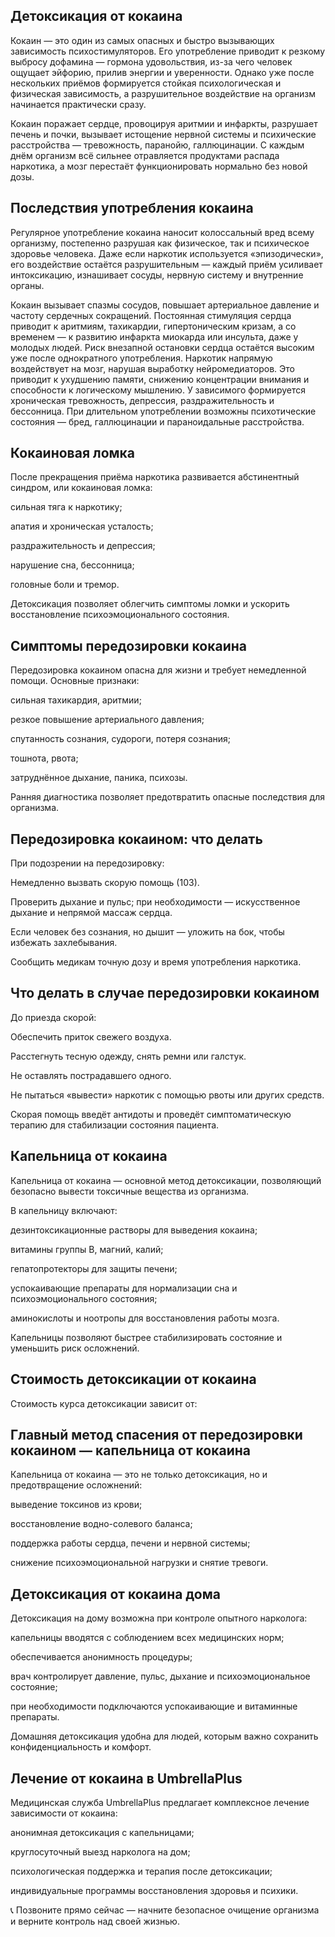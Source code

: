 
## Детоксикация от кокаина

Кокаин — это один из самых опасных и быстро вызывающих зависимость психостимуляторов. Его употребление приводит к резкому выбросу дофамина — гормона удовольствия, из-за чего человек ощущает эйфорию, прилив энергии и уверенности. Однако уже после нескольких приёмов формируется стойкая психологическая и физическая зависимость, а разрушительное воздействие на организм начинается практически сразу.

Кокаин поражает сердце, провоцируя аритмии и инфаркты, разрушает печень и почки, вызывает истощение нервной системы и психические расстройства — тревожность, паранойю, галлюцинации. С каждым днём организм всё сильнее отравляется продуктами распада наркотика, а мозг перестаёт функционировать нормально без новой дозы.

## Последствия употребления кокаина

Регулярное употребление кокаина наносит колоссальный вред всему организму, постепенно разрушая как физическое, так и психическое здоровье человека. Даже если наркотик используется «эпизодически», его воздействие остаётся разрушительным — каждый приём усиливает интоксикацию, изнашивает сосуды, нервную систему и внутренние органы.

Кокаин вызывает спазмы сосудов, повышает артериальное давление и частоту сердечных сокращений. Постоянная стимуляция сердца приводит к аритмиям, тахикардии, гипертоническим кризам, а со временем — к развитию инфаркта миокарда или инсульта, даже у молодых людей. Риск внезапной остановки сердца остаётся высоким уже после однократного употребления. Наркотик напрямую воздействует на мозг, нарушая выработку нейромедиаторов. Это приводит к ухудшению памяти, снижению концентрации внимания и способности к логическому мышлению. У зависимого формируется хроническая тревожность, депрессия, раздражительность и бессонница. При длительном употреблении возможны психотические состояния — бред, галлюцинации и параноидальные расстройства.

## Кокаиновая ломка

После прекращения приёма наркотика развивается абстинентный синдром, или кокаиновая ломка:

сильная тяга к наркотику;

апатия и хроническая усталость;

раздражительность и депрессия;

нарушение сна, бессонница;

головные боли и тремор.

Детоксикация позволяет облегчить симптомы ломки и ускорить восстановление психоэмоционального состояния.

## Симптомы передозировки кокаина

Передозировка кокаином опасна для жизни и требует немедленной помощи. Основные признаки:

сильная тахикардия, аритмии;

резкое повышение артериального давления;

спутанность сознания, судороги, потеря сознания;

тошнота, рвота;

затруднённое дыхание, паника, психозы.

Ранняя диагностика позволяет предотвратить опасные последствия для организма.

## Передозировка кокаином: что делать

При подозрении на передозировку:

Немедленно вызвать скорую помощь (103).

Проверить дыхание и пульс; при необходимости — искусственное дыхание и непрямой массаж сердца.

Если человек без сознания, но дышит — уложить на бок, чтобы избежать захлебывания.

Сообщить медикам точную дозу и время употребления наркотика.

## Что делать в случае передозировки кокаином

До приезда скорой:

Обеспечить приток свежего воздуха.

Расстегнуть тесную одежду, снять ремни или галстук.

Не оставлять пострадавшего одного.

Не пытаться «вывести» наркотик с помощью рвоты или других средств.

Скорая помощь введёт антидоты и проведёт симптоматическую терапию для стабилизации состояния пациента.

## Капельница от кокаина

Капельница от кокаина — основной метод детоксикации, позволяющий безопасно вывести токсичные вещества из организма.

В капельницу включают:

дезинтоксикационные растворы для выведения кокаина;

витамины группы B, магний, калий;

гепатопротекторы для защиты печени;

успокаивающие препараты для нормализации сна и психоэмоционального состояния;

аминокислоты и ноотропы для восстановления работы мозга.

Капельницы позволяют быстрее стабилизировать состояние и уменьшить риск осложнений.

## Стоимость детоксикации от кокаина

Стоимость курса детоксикации зависит от:

## Главный метод спасения от передозировки кокаином — капельница от кокаина

Капельница от кокаина — это не только детоксикация, но и предотвращение осложнений:

выведение токсинов из крови;

восстановление водно-солевого баланса;

поддержка работы сердца, печени и нервной системы;

снижение психоэмоциональной нагрузки и снятие тревоги.

## Детоксикация от кокаина дома

Детоксикация на дому возможна при контроле опытного нарколога:

капельницы вводятся с соблюдением всех медицинских норм;

обеспечивается анонимность процедуры;

врач контролирует давление, пульс, дыхание и психоэмоциональное состояние;

при необходимости подключаются успокаивающие и витаминные препараты.

Домашняя детоксикация удобна для людей, которым важно сохранить конфиденциальность и комфорт.

## Лечение от кокаина в UmbrellaPlus

Медицинская служба UmbrellaPlus предлагает комплексное лечение зависимости от кокаина:

анонимная детоксикация с капельницами;

круглосуточный выезд нарколога на дом;

психологическая поддержка и терапия после детоксикации;

индивидуальные программы восстановления здоровья и психики.

📞 Позвоните прямо сейчас — начните безопасное очищение организма и верните контроль над своей жизнью.
